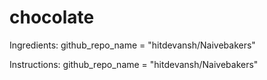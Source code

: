 # chocolate

Ingredients: github_repo_name = "hitdevansh/Naivebakers"


Instructions: github_repo_name = "hitdevansh/Naivebakers"
